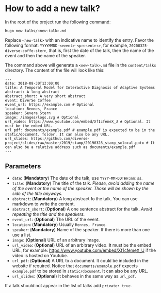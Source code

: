 # How to add a new talk?

In the root of the project run the following command:

```bash
hugo new talks/<new-talk>.md
```

Replace `<new-talk>` with an indicative name to identify the entry. 
Favor the following format: `YYYYMMDD-<event>-<presenter>`, for example, `20200325-diverse-coffe-stern`, that is, first the date of the talk, then the name of the event and then the name of the speaker. 

The command above will generate a `<new-talk>.md` file in the `content/talks` directory.
The content of the file will look like this:

```
---
date: 2018-08-30T13:00:00
title: A Temporal Model for Interactive Diagnosis of Adaptive Systems
abstract: A long abstract
abstract_short: A very short abstract
event: DiverSe Coffee
event_url: https://example.com # Optional
location: Rennes, France
speaker: Severa Stern
image: /images/logo.svg # Optional
url_video: https://www.youtube.com/embed/Xf1cfemeX_U # Optional. It must be the embed URL.
url_pdf: documents/example.pdf # example.pdf is expected to be in the static/document. folder. It can also be any URL.
url_slides: https://github.com/diverse-project/slides/raw/master/2019/stamp/20190328_stamp_solocal.pptx # It can also be a relative address such as documents/example.pdf
---
```

## Parameters

* `date`: (**Mandatory**) The date of the talk, use `YYYY-MM-DDTHH:mm:ss`.
* `title`: (**Mandatory**) The title of the talk. *Please, avoid adding the name of the event or the name of the speaker. Those will be shown by the side of the title anyways.*
* `abstract`: (**Mandatory**) A long abstract fo the talk. You can use markdown to write the content.
* `abstract_short`: (**Optional**) A one sentence abstract for the talk. *Avoid repeating the title and the speakers.*
* `event_url`: (**Optional**) The URL of the event.
* `location`: (**Mandatory**) Usually `Rennes, France`.
* `speaker`: (**Mandatory**) Name of the speaker. If there is more than one use a list.
* `image`: (**Optional**) URL of an arbitrary image.
* `url_video`: (**Optional**) URL of an arbitrary video. It must be the embed URL, for example: https://www.youtube.com/embed/Xf1cfemeX_U  if the video is hosted on Youtube. 
* `url_pdf`:  (**Optional**) A URL to a document. It could be included in the website if required. Notice that `documents/example.pdf` expects `example.pdf` to be stored in `static/document`. It can also be any URL.
* `url_slides`: (**Optional**) It behaves in the same way as `url_pdf`.


If a talk should not appear in the list of talks add `private: true`.